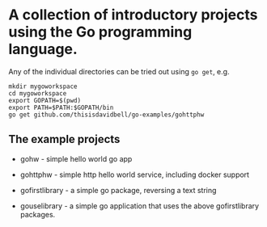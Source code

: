# A collection of introductory projects using the Go programming language.

Any of the individual directories can be tried out using `go get`,
e.g.
```
mkdir mygoworkspace
cd mygoworkspace
export GOPATH=$(pwd)
export PATH=$PATH:$GOPATH/bin
go get github.com/thisisdavidbell/go-examples/gohttphw
```

## The example projects

* gohw - simple hello world go app

* gohttphw - simple http hello world service, including docker support

* gofirstlibrary - a simple go package, reversing a text string

* gouselibrary - a simple go application that uses the above gofirstlibrary packages.
